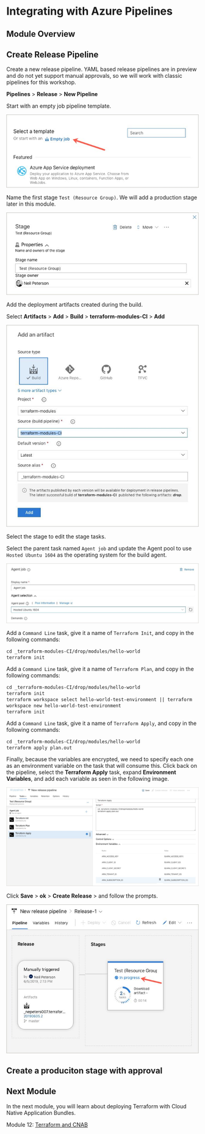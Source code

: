 # Integrating with Azure Pipelines

## Module Overview

## Create Release Pipeline

Create a new release pipeline. YAML based release pipelines are in preview and do not yet support manual approvals, so we will work with classic pipelines for this workshop.

**Pipelines** > **Release** > **New Pipeline**

Start with an empty job pipeline template.

![](../images/empty-job.jpg)

Name the first stage `Test (Resource Group)`. We will add a production stage later in this module.

![](../images/stage-one.jpg)

Add the deployment artifacts created during the build.

Select **Artifacts** > **Add** > **Build** > **terraform-modules-CI** > **Add**

![](../images/deployment-artifacts.jpg)

Select the stage to edit the stage tasks.

Select the parent task named `Agent job` and update the Agent pool to use `Hosted Ubuntu 1604` as the operating system for the build agent.

![](../images/build-agent.jpg)

Add a `Command Line` task, give it a name of `Terraform Init`, and copy in the following commands:

```
cd _terraform-modules-CI/drop/modules/hello-world
terraform init
```

Add a `Command Line` task, give it a name of `Terraform Plan`, and copy in the following commands:

```
cd _terraform-modules-CI/drop/modules/hello-world
terraform init
terraform workspace select hello-world-test-environment || terraform workspace new hello-world-test-environment
terraform init
```

Add a `Command Line` task, give it a name of `Terraform Apply`, and copy in the following commands:

```
cd _terraform-modules-CI/drop/modules/hello-world
terraform apply plan.out
```

Finally, because the variables are encrypted, we need to specify each one as an environment variable on the task that will consume this. Click back on the pipeline, select the **Terraform Apply** task, expand **Environment Variables**, and add each variable as seen in the following image.

![](../images/task-variables.jpg)

Click **Save** > **ok** > **Create Release** > and follow the prompts.

![](../images/release.jpg)

## Create a produciton stage with approval

## Next Module

In the next module, you will learn about deploying Terraform with Cloud Native Application Bundles.

Module 12: [Terraform and CNAB](../11-terraform-cnab)